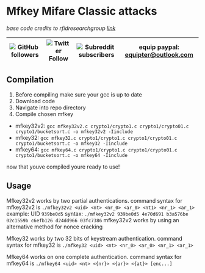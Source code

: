 # Mfkey Mifare Classic attacks
*base code credits to rfidresearchgroup [link](https://github.com/rfidresearchgroup/proxmark3)*


| ![GitHub followers](https://img.shields.io/github/followers/equipter?label=Equipter%20&logo=GitHub&style=flat-square) | ![Twitter Follow](https://img.shields.io/twitter/follow/equip0x80?color=b9d1ff&label=Equip0x80&logo=Twitter&style=flat-square) | ![Subreddit subscribers](https://img.shields.io/reddit/subreddit-subscribers/rfid?logo=reddit&logoColor=ffffff&style=flat-square) | equip paypal: equipter@outlook.com |
| :---: | :---: | :---: | :---: |


## Compilation 
1. Before compiling make sure your gcc is up to date 
2. Download code
3. Navigate into repo directory 
4. Compile chosen mfkey
* mfkey32v2: `gcc mfkey32v2.c crypto1/crypto1.c crypto1/crypto01.c crypto1/bucketsort.c -o mfkey32v2 -Iinclude`
* mfkey32: `gcc mfkey32.c crypto1/crypto1.c crypto1/crypto01.c crypto1/bucketsort.c -o mfkey32 -Iinclude`
* mfkey64: `gcc mfkey64.c crypto1/crypto1.c crypto1/crypto01.c crypto1/bucketsort.c -o mfkey64 -Iinclude`

now that youve compiled youre ready to use!

## Usage

Mfkey32v2 works by two partial authentications.
command syntax for mfkey32v2 is `./mfkey32v2 <uid> <nt> <nr_0> <ar_0> <nt1> <nr_1> <ar_1>`
example: UID `939be0d5`
syntax: `./mfkey32v2 939be0d5 4e70d691 b3a576be 02c1559b c6efb126 d24dd966 03fc7386`
mfkey32v2 works by using an alternative method for nonce cracking

Mfkey32 works by two 32 bits of keystream authentication.
command syntax for mfkey32 is `./mfkey32 <uid> <nt> <nr_0> <ar_0> <nr_1> <ar_1>`


Mfkey64 works on one complete authentication.
command syntax for mfkey64 is `./mfkey64 <uid> <nt> <{nr}> <{ar}> <{at}> [enc...]`
